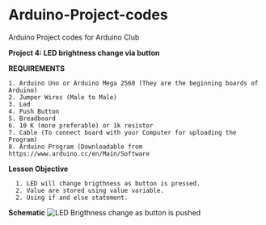 # Arduino-Project-codes
Arduino Project codes for Arduino Club


**Project 4: LED brightness change via button**

   **REQUIREMENTS**
   
    1. Arduino Uno or Arduino Mega 2560 (They are the beginning boards of Arduino)
    2. Jumper Wires (Male to Male)
    3. Led
    4. Push Button
    5. Breadboard
    6. 10 K (more preferable) or 1k resistor
    7. Cable (To connect board with your Computer for uploading the Program)
    8. Arduino Program (Downloadable from https://www.arduino.cc/en/Main/Software
    
    
   **Lesson Objective**
      
      1. LED will change brigthness as button is pressed.
      2. Value are stored using value variable.
      2. Using if and else statement.
      
     
   **Schematic**
   ![LED Brigthness change as button is pushed](https://drive.google.com/file/d/173VhtVL9mHsMS31o7FgbmcP60G00q1yi/view?usp=sharing)
  
